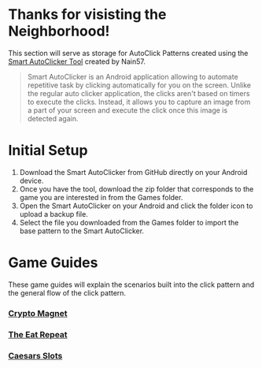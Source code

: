 # Thanks for visisting the Neighborhood!

This section will serve as storage for AutoClick Patterns created using the [Smart AutoClicker Tool](https://github.com/Nain57/Smart-AutoClicker) created by Nain57.

>Smart AutoClicker is an Android application allowing to automate repetitive task by clicking automatically for you on the screen. Unlike the regular auto clicker application, the clicks aren't based on timers to execute the clicks. Instead, it allows you to capture an image from a part of your screen and execute the click once this image is detected again.

# Initial Setup

1. Download the Smart AutoClicker from GitHub directly on your Android device.
2. Once you have the tool, download the zip folder that corresponds to the game you are interested in from the Games folder.
3. Open the Smart AutoClicker on your Android and click the folder icon to upload a backup file.
4. Select the file you downloaded from the Games folder to import the base pattern to the Smart AutoClicker.

# Game Guides
These game guides will explain the scenarios built into the click pattern and the general flow of the click pattern.

### [Crypto Magnet](https://github.com/Neighborhood-Data-Science/instant-beer-money/tree/main/AutoClick%20Patterns/Games/CryptoMagnet)

### [The Eat Repeat](https://github.com/Neighborhood-Data-Science/instant-beer-money/tree/main/AutoClick%20Patterns/Games/EatRepeat)

### [Caesars Slots](https://github.com/Neighborhood-Data-Science/instant-beer-money/tree/main/AutoClick%20Patterns/Games/Caesars%20Slots)
